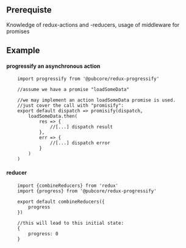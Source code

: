 ## Prerequiste
Knowledge of redux-actions and -reducers, usage of middleware for promises

## Example
#### progressify an asynchronous action

		import progressify from '@pubcore/redux-progressify'

		//assume we have a promise "loadSomeData"

		//we may implement an action loadSomeData promise is used.
		//just cover the call with "promisify":
		export default dispatch => promisify(dispatch,
			loadSomeData.then(
				res => {
					//[...] dispatch result
				},
				err => {
					//[...] dispatch error
				}
			)
		)

#### reducer

		import {combineReducers} from 'redux'
		import {progress} from '@pubcore/redux-progressify'

		export default combineReducers({
			progress
		})

		//this will lead to this initial state:
		{
			progress: 0
		}
